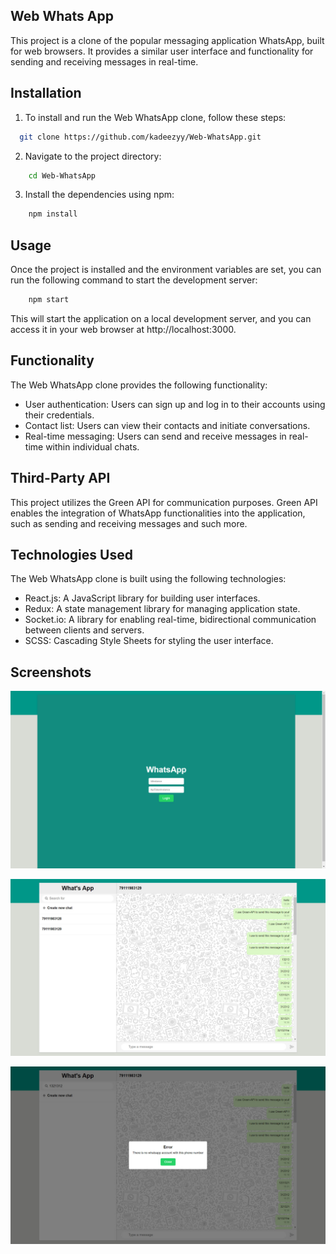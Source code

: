 
## Web Whats App
This project is a clone of the popular messaging application WhatsApp, built for web browsers. It provides a similar user interface and functionality for sending and receiving messages in real-time.
## Installation

1. To install and run the Web WhatsApp clone, follow these steps:

```bash
  git clone https://github.com/kadeezyy/Web-WhatsApp.git
```
2. Navigate to the project directory:
```bash
    cd Web-WhatsApp
```
3. Install the dependencies using npm:
```bash
    npm install
```
## Usage
Once the project is installed and the environment variables are set, you can run the following command to start the development server:

```bash
    npm start
```
This will start the application on a local development server, and you can access it in your web browser at http://localhost:3000.
## Functionality
The Web WhatsApp clone provides the following functionality:

- User authentication: Users can sign up and log in to their accounts using their credentials.
- Contact list: Users can view their contacts and initiate conversations.
- Real-time messaging: Users can send and receive messages in real-time within individual chats.

## Third-Party API

This project utilizes the Green API for communication purposes. Green API enables the integration of WhatsApp functionalities into the application, such as sending and receiving messages and such more.
## Technologies Used

The Web WhatsApp clone is built using the following technologies:

- React.js: A JavaScript library for building user interfaces.
- Redux: A state management library for managing application state.
- Socket.io: A library for enabling real-time, bidirectional communication between clients and servers.
- SCSS: Cascading Style Sheets for styling the user interface.

## Screenshots

![Login Page](https://github.com/kadeezyy/Web-WhatsApp/blob/master/src/img/photo_2023-05-25_21-37-50.jpg)

![Main Page](https://github.com/kadeezyy/Web-WhatsApp/blob/master/src/img/photo_2023-05-25_21-37-51.jpg)

![Error message](https://github.com/kadeezyy/Web-WhatsApp/blob/master/src/img/photo_2023-05-25_21-37-52.jpg)
